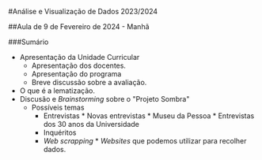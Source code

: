 #Análise e Visualização de Dados 2023/2024

##Aula de 9 de Fevereiro de 2024 - Manhã

###Sumário

* Apresentação da Unidade Curricular
  * Apresentação dos docentes.
  * Apresentação do programa
  * Breve discussão sobre a avaliação.
* O que é a lematização.
* Discusão e _Brainstorming_ sobre o "Projeto Sombra"
   * Possíveis temas
        * Entrevistas
              * Novas entrevistas
              * Museu da Pessoa
              * Entrevistas dos 30 anos da Universidade      
        * Inquéritos
        * _Web scrapping_
               * _Websites_ que podemos utilizar para recolher dados.   
